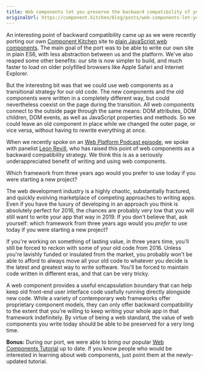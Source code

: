 ```yaml
---
title: Web components let you preserve the backward compatibility of your own old code
originalUrl: https://component.kitchen/blog/posts/web-components-let-you-preserve-the-backward-compatibility-of-your-own-old-code
---
```


<p>
  An interesting point of backward compatibility came up as we were recently
  porting our own <a href="https://component.kitchen">Component Kitchen</a>
  site to
  <a
    href="/posts/2016/02-01-a-new-release-of-basic-web-components-based-on-plain-javascript-component-mixins.html"
    >plain JavaScript web components</a
  >. The main goal of the port was to be able to write our own site in plain
  ES6, with less abstraction between us and the platform. We've also reaped some
  other benefits: our site is now simpler to build, and much faster to load on
  older polyfilled browsers like Apple Safari and Internet Explorer.
</p>
<p>
  But the interesting bit was that we could use web components as a transitional
  strategy for our old code. The new components and the old components were
  written in a completely different way, but could nevertheless coexist on the
  page during the transition. All web components connect to the outside page
  through the same means: DOM attributes, DOM children, DOM events, as well as
  JavaScript properties and methods. So we could leave an old component in place
  while we changed the outer page, or vice versa, without having to rewrite
  everything at once.
</p>
<p>
  When we recently spoke on an
  <a href="https://www.youtube.com/watch?v=nli24SoWejY"
    >Web Platform Podcast episode</a
  >, we spoke with panelist
  <a href="https://twitter.com/revillweb">Leon Revill</a>, who has raised this
  point of web components as a backward compatibility strategy. We think this is
  as a seriously underappreciated benefit of writing and using web components.
</p>
<p class="pullQuote">
  Which framework from three years ago would you prefer to use today if you were
  starting a new project?
</p>
<p>
  The web development industry is a highly chaotic, substantially fractured, and
  quickly evolving marketplace of competing approaches to writing apps. Even if
  you have the luxury of developing in an approach you think is absolutely
  perfect for 2016, the chances are probably very low that you will still want
  to write your app that way in 2019. If you don't believe that, ask yourself:
  which framework from three years ago would you <em>prefer</em> to use today if
  you were starting a new project?
</p>
<p>
  If you're working on something of lasting value, in three years time, you'll
  still be forced to reckon with some of your old code from 2016. Unless you're
  lavishly funded or insulated from the market, you probably won't be able to
  afford to always move all your old code to whatever you decide is the latest
  and greatest way to write software. You'll be forced to maintain code written
  in different eras, and that can be very tricky.
</p>
<p>
  A web component provides a useful encapsulation boundary that can help keep
  old front-end user interface code usefully running directly alongside new
  code. While a variety of contemporary web frameworks offer proprietary
  component models, they can only offer backward compatibility to the extent
  that you're willing to keep writing your whole app in that framework
  indefinitely. By virtue of being a web standard, the value of web components
  you write today should be able to be preserved for a very long time.
</p>
<p>
  <strong>Bonus:</strong> During our port, we were able to bring our popular
  <a href="https://component.kitchen/tutorial">Web Components Tutorial</a>
  up to date. If you know people who would be interested in learning about web
  components, just point them at the newly-updated tutorial.
</p>
